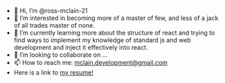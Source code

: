 - 👋 Hi, I’m @ross-mclain-21
- 👀 I’m interested in becoming more of a master of few, and less of a jack of all trades master of none.
- 🌱 I’m currently learning more about the structure of react and 
      trying to find ways to implement my knowledge of standard js and web development and inject it effectively into react.
- 💞️ I’m looking to collaborate on ...
- 📫 How to reach me: mclain.development@gmail.com
- Here is a link to [my resume!](https://github.com/ross-mclain-21/ross-mclain-21/files/7572677/Ross.McLain.Resume.pdf)



